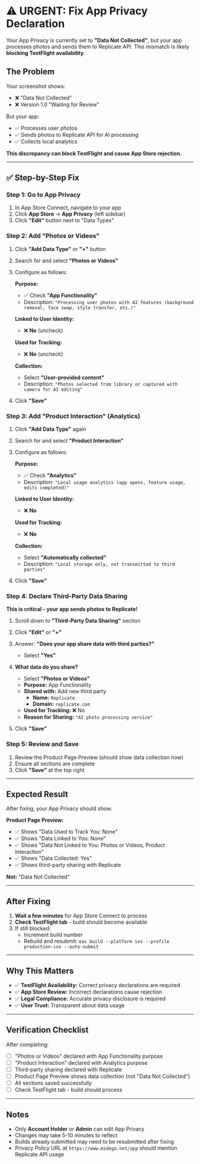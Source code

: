 # ⚠️ URGENT: Fix App Privacy Declaration

Your App Privacy is currently set to **"Data Not Collected"**, but your app processes photos and sends them to Replicate API. This mismatch is likely **blocking TestFlight availability**.

## The Problem

Your screenshot shows:
- ❌ "Data Not Collected" 
- ❌ Version 1.0 "Waiting for Review"

But your app:
- ✅ Processes user photos
- ✅ Sends photos to Replicate API for AI processing
- ✅ Collects local analytics

**This discrepancy can block TestFlight and cause App Store rejection.**

---

## ✅ Step-by-Step Fix

### Step 1: Go to App Privacy

1. In App Store Connect, navigate to your app
2. Click **App Store** → **App Privacy** (left sidebar)
3. Click **"Edit"** button next to "Data Types"

### Step 2: Add "Photos or Videos"

1. Click **"Add Data Type"** or **"+"** button
2. Search for and select **"Photos or Videos"**
3. Configure as follows:

   **Purpose:**
   - ✅ Check **"App Functionality"**
   - Description: `"Processing user photos with AI features (background removal, face swap, style transfer, etc.)"`

   **Linked to User Identity:**
   - ❌ **No** (uncheck)

   **Used for Tracking:**
   - ❌ **No** (uncheck)

   **Collection:**
   - Select **"User-provided content"**
   - Description: `"Photos selected from library or captured with camera for AI editing"`

4. Click **"Save"**

### Step 3: Add "Product Interaction" (Analytics)

1. Click **"Add Data Type"** again
2. Search for and select **"Product Interaction"**
3. Configure as follows:

   **Purpose:**
   - ✅ Check **"Analytics"**
   - Description: `"Local usage analytics (app opens, feature usage, edits completed)"`

   **Linked to User Identity:**
   - ❌ **No**

   **Used for Tracking:**
   - ❌ **No**

   **Collection:**
   - Select **"Automatically collected"**
   - Description: `"Local storage only, not transmitted to third parties"`

4. Click **"Save"**

### Step 4: Declare Third-Party Data Sharing

**This is critical - your app sends photos to Replicate!**

1. Scroll down to **"Third-Party Data Sharing"** section
2. Click **"Edit"** or **"+"** 
3. Answer: **"Does your app share data with third parties?"**
   - Select **"Yes"**

4. **What data do you share?**
   - Select **"Photos or Videos"**
   - **Purpose:** App Functionality
   - **Shared with:** Add new third party
     - **Name:** `Replicate`
     - **Domain:** `replicate.com`
   - **Used for Tracking:** ❌ No
   - **Reason for Sharing:** `"AI photo processing service"`

5. Click **"Save"**

### Step 5: Review and Save

1. Review the Product Page Preview (should show data collection now)
2. Ensure all sections are complete
3. Click **"Save"** at the top right

---

## Expected Result

After fixing, your App Privacy should show:

**Product Page Preview:**
- ✅ Shows "Data Used to Track You: None"
- ✅ Shows "Data Linked to You: None" 
- ✅ Shows "Data Not Linked to You: Photos or Videos, Product Interaction"
- ✅ Shows "Data Collected: Yes"
- ✅ Shows third-party sharing with Replicate

**Not:** "Data Not Collected"

---

## After Fixing

1. **Wait a few minutes** for App Store Connect to process
2. **Check TestFlight tab** - build should become available
3. If still blocked:
   - Increment build number
   - Rebuild and resubmit: `eas build --platform ios --profile production-ios --auto-submit`

---

## Why This Matters

- ✅ **TestFlight Availability:** Correct privacy declarations are required
- ✅ **App Store Review:** Incorrect declarations cause rejection
- ✅ **Legal Compliance:** Accurate privacy disclosure is required
- ✅ **User Trust:** Transparent about data usage

---

## Verification Checklist

After completing:
- [ ] "Photos or Videos" declared with App Functionality purpose
- [ ] "Product Interaction" declared with Analytics purpose
- [ ] Third-party sharing declared with Replicate
- [ ] Product Page Preview shows data collection (not "Data Not Collected")
- [ ] All sections saved successfully
- [ ] Check TestFlight tab - build should process

---

## Notes

- Only **Account Holder** or **Admin** can edit App Privacy
- Changes may take 5-10 minutes to reflect
- Builds already submitted may need to be resubmitted after fixing
- Privacy Policy URL at `https://www.midego.net/app` should mention Replicate API usage

